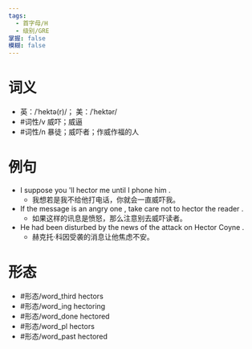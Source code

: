 ```yaml
---
tags:
  - 首字母/H
  - 级别/GRE
掌握: false
模糊: false
---
```

# 词义
- 英：/ˈhektə(r)/； 美：/ˈhektər/
- #词性/v  威吓；威逼
- #词性/n  暴徒；威吓者；作威作福的人
# 例句
- I suppose you 'll hector me until I phone him .
	- 我想若是我不给他打电话，你就会一直威吓我。
- If the message is an angry one , take care not to hector the reader .
	- 如果这样的讯息是愤怒，那么注意别去威吓读者。
- He had been disturbed by the news of the attack on Hector Coyne .
	- 赫克托·科因受袭的消息让他焦虑不安。
# 形态
- #形态/word_third hectors
- #形态/word_ing hectoring
- #形态/word_done hectored
- #形态/word_pl hectors
- #形态/word_past hectored
